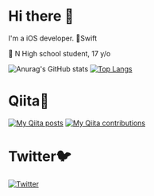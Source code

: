# Hi there 👋
I'm a iOS developer. 💞Swift

🏫 N High school student, 17 y/o

![Anurag's GitHub stats](https://github-readme-stats.vercel.app/api?username=oskmr&show_icons=true)
[![Top Langs](https://github-readme-stats.vercel.app/api/top-langs/?username=oskmr&layout=compact)](https://github.com/oskmr/github-readme-stats)

# Qiita📝
[![My Qiita posts](https://qiita-badge.apiapi.app/s/oskmr/posts.svg)](http://qiita.com/oskmr "My Qiita posts")
[![My Qiita contributions](https://qiita-badge.apiapi.app/s/oskmr/contributions.svg)](http://qiita.com/oskmr "My Qiita contributions")

# Twitter🐦
[![Twitter](https://img.shields.io/twitter/follow/oskmr_?style=social)](https://twitter.com/oskmr_ "Twitter")
